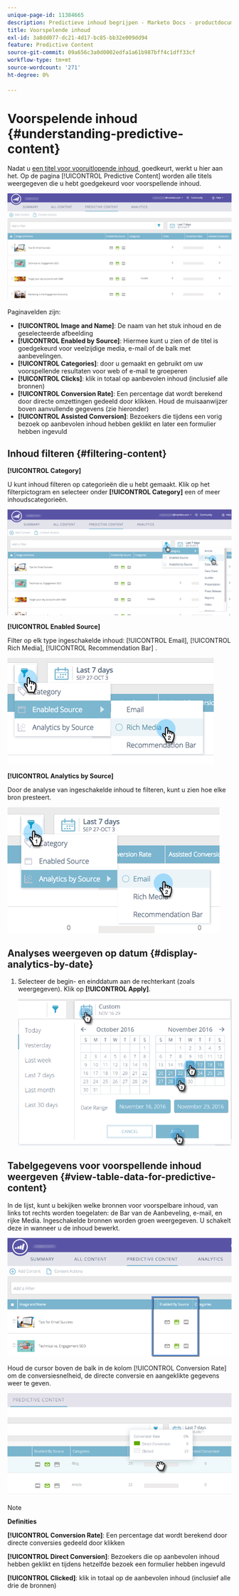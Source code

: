 ```yaml
---
unique-page-id: 11384665
description: Predictieve inhoud begrijpen - Marketo Docs - productdocumentatie
title: Voorspelende inhoud
exl-id: 3a8dd077-dc21-4d17-bc85-bb32e009dd94
feature: Predictive Content
source-git-commit: 09a656c3a0d0002edfa1a61b987bff4c1dff33cf
workflow-type: tm+mt
source-wordcount: '271'
ht-degree: 0%

---
```


# Voorspelende inhoud {#understanding-predictive-content}

Nadat u [&#x200B; een titel voor vooruitlopende inhoud &#x200B;](/help/marketo/product-docs/predictive-content/working-with-all-content/approve-a-title-for-predictive-content.md) goedkeurt, werkt u hier aan het. Op de pagina [!UICONTROL Predictive Content] worden alle titels weergegeven die u hebt goedgekeurd voor voorspellende inhoud.

![](assets/image2017-10-3-9-3a21-3a38.png)

Paginavelden zijn:

* **[!UICONTROL Image and Name]**: De naam van het stuk inhoud en de geselecteerde afbeelding
* **[!UICONTROL Enabled by Source]**: Hiermee kunt u zien of de titel is goedgekeurd voor veelzijdige media, e-mail of de balk met aanbevelingen.
* **[!UICONTROL Categories]**: door u gemaakt en gebruikt om uw voorspellende resultaten voor web of e-mail te groeperen
* **[!UICONTROL Clicks]**: klik in totaal op aanbevolen inhoud (inclusief alle bronnen)
* **[!UICONTROL Conversion Rate]**: Een percentage dat wordt berekend door directe omzettingen gedeeld door klikken. Houd de muisaanwijzer boven aanvullende gegevens (zie hieronder)
* **[!UICONTROL Assisted Conversion]**: Bezoekers die tijdens een vorig bezoek op aanbevolen inhoud hebben geklikt en later een formulier hebben ingevuld

## Inhoud filteren {#filtering-content}

**[!UICONTROL Category]**

U kunt inhoud filteren op categorieën die u hebt gemaakt. Klik op het filterpictogram en selecteer onder **[!UICONTROL Category]** een of meer inhoudscategorieën.

![](assets/image2017-10-3-9-3a24-3a38.png)

**[!UICONTROL Enabled Source]**

Filter op elk type ingeschakelde inhoud: [!UICONTROL Email], [!UICONTROL Rich Media], [!UICONTROL Recommendation Bar] .

![](assets/image2017-10-3-9-3a25-3a9.png)

**[!UICONTROL Analytics by Source]**

Door de analyse van ingeschakelde inhoud te filteren, kunt u zien hoe elke bron presteert.

![](assets/image2017-10-3-9-3a25-3a34.png)

## Analyses weergeven op datum {#display-analytics-by-date}

1. Selecteer de begin- en einddatum aan de rechterkant (zoals weergegeven). Klik op **[!UICONTROL Apply]**.

   ![](assets/predictive-content-filter-by-date-hands.png)

## Tabelgegevens voor voorspellende inhoud weergeven {#view-table-data-for-predictive-content}

In de lijst, kunt u bekijken welke bronnen voor voorspelbare inhoud, van links tot rechts worden toegelaten: de Bar van de Aanbeveling, e-mail, en rijke Media. Ingeschakelde bronnen worden groen weergegeven. U schakelt deze in wanneer u de inhoud bewerkt.

![](assets/image2017-10-3-9-3a26-3a25.png)

Houd de cursor boven de balk in de kolom [!UICONTROL Conversion Rate] om de conversiesnelheid, de directe conversie en aangeklikte gegevens weer te geven.

![](assets/predictive-content-conversion-rate-popup-hand.png)

>[!NOTE]
>
>**Definities**
>
>**[!UICONTROL Conversion Rate]**: Een percentage dat wordt berekend door directe conversies gedeeld door klikken
>
>**[!UICONTROL Direct Conversion]**: Bezoekers die op aanbevolen inhoud hebben geklikt en tijdens hetzelfde bezoek een formulier hebben ingevuld
>
>**[!UICONTROL Clicked]**: klik in totaal op de aanbevolen inhoud (inclusief alle drie de bronnen)
